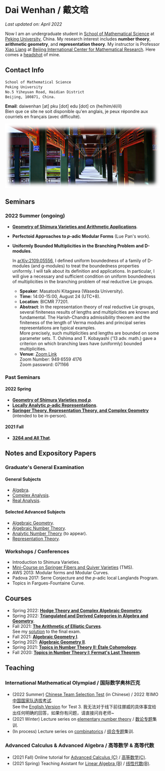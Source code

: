 # Dai Wenhan / 戴文晗

_Last updated on: April 2022_

Now I am an undergraduate student in [School of Mathematical Science](http://english.math.pku.edu.cn) at [Peking University](https://www.pku.edu.cn), China. My research interest includes **number theory**, **arithmetic geometry**, and **representation theory**. My instructor is Professor [Xiao Liang](https://bicmr.pku.edu.cn/~lxiao/index.htm) at [Beijing International Center for Mathematical Research](https://bicmr.pku.edu.cn). Here comes a [headshot](./headshot.jpg) of mine.

## Contact Info

```
School of Mathematical Science
Peking University
No.5 Yiheyuan Road, Haidian District
Beijing, 100871, China.
```

**Email**: daiwenhan [at] pku [dot] edu [dot] cn (he/him/él/il)
<br/>
Bien que ce site ne soit disponible qu'en anglais, je peux répondre aux courriels en français (avec difficulté).

![summer](./landscape-summer.png)

## Seminars

### 2022 Summer (ongoing)

- [**Geometry of Shimura Varieties and Arithmetic Applications**](https://bicmr.pku.edu.cn/content/show/17-2759.html).
- **Perfectoid Approaches to _p_-adic Modular Forms** (Lue Pan's work).
- **Uniformly Bounded Multiplicities in the Branching Problem and D-modules**.

  In [arXiv:2109.05556](https://arxiv.org/abs/2109.05556), I defined uniform boundedness of a family of D-modules (and g-modules) to treat the boundedness properties uniformly. I will talk about its definition and applications. In particular, I will give a necessary and sufficient condition on uniform boundedness of multiplicities in the branching problem of real reductive Lie groups. 
  - **Speaker**: Masatoshi Kitagawa (Waseda University).
  - **Time:** 14:00-15:00, August 24 (UTC+8).
  - **Location**: BICMR 77201.
  - **Abstract**: In the representation theory of real reductive Lie groups, several finiteness results of lengths and multiplicities are known and fundamental. The Harish-Chandra admissibility theorem and the finiteness of the length of Verma modules and principal series representations are typical examples. <br/> More precisely, such multiplicities and lengths are bounded on some parameter sets. T. Oshima and T. Kobayashi ('13 adv. math.) gave a criterion on which branching laws have (uniformly) bounded multiplicities. 
  - **Venue**: [Zoom Link](https://zoom.us/j/94965594176?pwd=SkpzMVlCZ0dvMmVYVGhMWFl3Ymh2Zz09) <br/> Zoom Number: 949 6559 4176 <br/> Zoom password: 071166


### Past Seminars

#### 2022 Spring

- [**Geometry of Shimura Varieties mod _p_**](./modpShv/modpShv.md).
- [**Locally Analytic _p_-adic Representations**](./locanRep/locanRep.md).
- [**Springer Theory, Representation Theory, and Complex Geometry**](./Springer/2022spring.md) (intended to be in-person).

#### 2021 Fall

- [**3264 and All That**](./3264.md).


## Notes and Expository Papers

### Graduate's General Examination

#### General Subjects
- [Algebra](./genalg/genalg.md).
- [Complex Analysis](./gencplx/gencplx.md).
- [Real Analysis](./genreal/genreal.md).

#### Selected Advanced Subjects
- [Algebraic Geometry](./genag/genag.md).
- [Algebraic Number Theory](./genalgnt/genalgnt.md).
- [Analytic Number Theory](./genannt/genannt.md) (to appear).
- [Representation Theory](./genrep/genrep.md).

### Workshops / Conferences

- Introduction to Shimura Varieties.
- [Mini-Course on Springer Fibers and Quiver Varieties](./Springer/TMS-Springer.md) (TMS).
- AWS 2013: Modular forms and Modular Curves.
- Padova 2017: Serre Conjecture and the _p_-adic local Langlands Program.
- Topics in Fargues-Fountaine Curve.


## Courses

- Spring 2022: [**Hodge Theory and Complex Algebraic Geometry**](./hodge22/hodge22.md).
- Spring 2022: [**Triangulated and Derived Categories in Algebra and Geometry**](./dercat/dercat.md).
- Fall 2021: [**The Arithmetic of Elliptic Curves**](./ellcurves2021.md). <br/>
  See my [solution](../ellcurves2021-final.pdf) to the final exam.
- Fall 2021: [**Algebraic Geometry I**](./AGI2021.md).
- Spring 2021: [**Algebraic Geometry II**](./AGII2021.md).
- Spring 2021: [**Topics in Number Theory II: Étale Cohomology**](./etcoh.md).
- Fall 2020: [**Topics in Number Theory I: Fermat's Last Theorem**](./FLT2020.md).

## Teaching

### International Mathematical Olympiad / 国际数学奥林匹克

- (2022 Summer) [Chinese Team Selection Test](./2022集训队二期终稿.pdf) (in Chinese) / 2022 年IMO[中国国家队选拔考试](./2022集训队二期终稿.pdf). <br/>
  See the [English Version](./3-Englishver.pdf) for Test 3.
  我无法对于线下前往挪威的具体事宜给出任何明确的回答，如果你有问题，请直接问肖老师~
- (2021 Winter) Lecture series on [elementary number theory](./imont/imont.md) / [数论专题](./imont/imont.md)集训.
- (In process) Lecture series on [combinatorics](./imocomb.md) / [组合专题](./imocomb.md)集训.

### Advanced Calculus & Advanced Algebra / 高等数学 & 高等代数

- (2021 Fall) Online tutorial for [Advanced Calculus (C)](./cal2021.md) / [高等数学(C)](./cal2021.md).
- (2021 Spring) Teaching Asistant for [Linear Algebra (B)](./la2021.md) / [线性代数(B)](./la2021.md).


